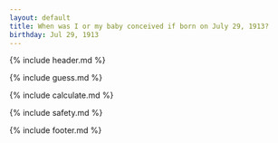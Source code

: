 ```yaml
---
layout: default
title: When was I or my baby conceived if born on July 29, 1913?
birthday: Jul 29, 1913
---
```


{% include header.md %}

{% include guess.md %}

{% include calculate.md %}

{% include safety.md %}

{% include footer.md %}



